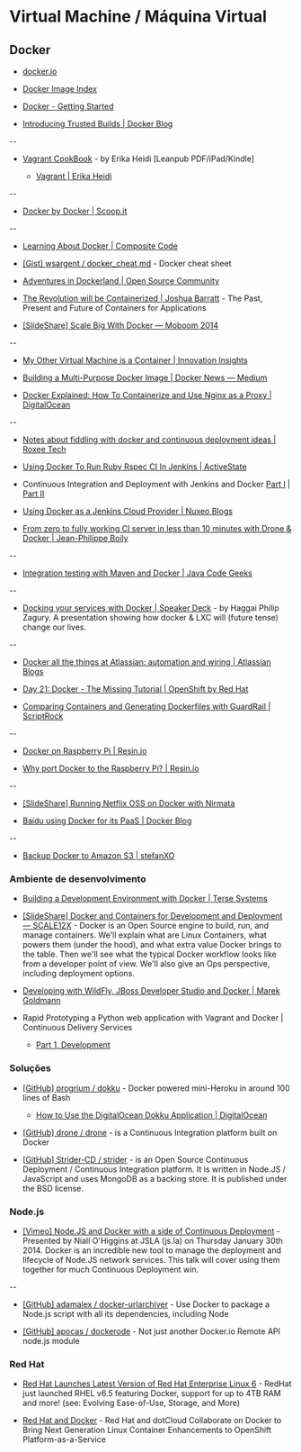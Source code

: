 # Virtual Machine / Máquina Virtual

## Docker

* [docker.io](http://www.docker.io/)

* [Docker Image Index](https://index.docker.io/)

* [Docker - Getting Started](https://www.docker.io/gettingstarted/)

* [Introducing Trusted Builds | Docker Blog](http://blog.docker.io/2013/11/introducing-trusted-builds/)

--

* [Vagrant CookBook](https://leanpub.com/vagrantcookbook) - by Erika Heidi [Leanpub PDF/iPad/Kindle]

  * [Vagrant | Erika Heidi](http://www.erikaheidi.com/vagrant/)  

--

* [Docker by Docker | Scoop.it](http://www.scoop.it/t/docker-by-docker)

--

* [Learning About Docker | Composite Code](http://compositecode.com/2013/11/20/learning-about-docker/)

* [[Gist] wsargent / docker_cheat.md](https://gist.github.com/wsargent/7049221) - Docker cheat sheet

* [Adventures in Dockerland | Open Source Community](http://community.redhat.com/adventures-in-dockerland/)

* [The Revolution will be Containerized | Joshua Barratt](https://rawgithub.com/jbarratt/dockertalk/master/talk/index.html) - The Past, Present and Future of Containers for Applications

* [[SlideShare] Scale Big With Docker — Moboom 2014](http://www.slideshare.net/jpetazzo/scale-big-with-docker-moboom-2014)

--

* [My Other Virtual Machine is a Container | Innovation Insights](http://insights.wired.com/profiles/blogs/my-other-virtual-machine-is-a-container)

* [Building a Multi-Purpose Docker Image | Docker News — Medium](https://medium.com/docker-news/7762378ebc2e)

* [Docker Explained: How To Containerize and Use Nginx as a Proxy | DigitalOcean](https://www.digitalocean.com/community/articles/docker-explained-how-to-containerize-and-use-nginx-as-a-proxy)

--

* [Notes about fiddling with docker and continuous deployment ideas | Roxee Tech](http://tech.roxee.tv/2013/10/01/notes-about-fiddling-with-docker-and-continuous-deployment-ideas/)

* [Using Docker To Run Ruby Rspec CI In Jenkins | ActiveState](http://www.activestate.com/blog/2014/01/using-docker-run-ruby-rspec-ci-jenkins)

* Continuous Integration and Deployment with Jenkins and Docker [Part I](http://inpursuit.ghost.io/continuous-integration-with-jenkins-and-docker/) | [Part II](http://inpursuit.ghost.io/continuous-integration-and-deployment-with-jenkins-and-docker-part-ii/)

* [Using Docker as a Jenkins Cloud Provider | Nuxeo Blogs](http://www.nuxeo.com/blog/development/2014/02/docker-jenkins-cloud-provider/)

* [From zero to fully working CI server in less than 10 minutes with Drone & Docker | Jean-Philippe Boily](http://jipiboily.com/2014/from-zero-to-fully-working-ci-server-in-less-than-10-minutes-with-drone-docker)

--

* [Integration testing with Maven and Docker | Java Code Geeks](http://www.javacodegeeks.com/2014/03/integration-testing-with-maven-and-docker.html)

--

* [Docking your services with Docker | Speaker Deck](https://speakerdeck.com/hagzag/docking-your-services-with-docker) - by Haggai Philip Zagury. A presentation showing how docker & LXC will (future tense) change our lives.

--

* [Docker all the things at Atlassian: automation and wiring | Atlassian Blogs](https://blogs.atlassian.com/2013/11/docker-all-the-things-at-atlassian-automation-and-wiring/)

* [Day 21: Docker - The Missing Tutorial | OpenShift by Red Hat](https://www.openshift.com/blogs/day-21-docker-the-missing-tutorial)

* [Comparing Containers and Generating Dockerfiles with GuardRail | ScriptRock](https://www.scriptrock.com/blog/comparing-containers-generating-dockerfiles-guardrail/)

--

* [Docker on Raspberry Pi | Resin.io](http://resin.io/docker-on-raspberry-pi/)

* [Why port Docker to the Raspberry Pi? | Resin.io](http://resin.io/why-port-docker-to-the-raspberry-pi/)

--

* [[SlideShare] Running Netflix OSS on Docker with Nirmata](http://www.slideshare.net/patelrit/nirmata-docker)

* [Baidu using Docker for its PaaS | Docker Blog](http://blog.docker.io/2013/12/baidu-using-docker-for-its-paas/)

--

* [Backup Docker to Amazon S3 | stefanXO](http://blog.stefanxo.com/2014/02/backup-docker-to-amazon-s3/)


### Ambiente de desenvolvimento

* [Building a Development Environment with Docker | Terse Systems](http://tersesystems.com/2013/11/20/building-a-development-environment-with-docker/)

* [[SlideShare] Docker and Containers for Development and Deployment — SCALE12X](http://www.slideshare.net/jpetazzo/docker-and-containers-for-development-and-deployment-scale12x) - Docker is an Open Source engine to build, run, and manage containers. We'll explain what are Linux Containers, what powers them (under the hood), and what extra value Docker brings to the table. Then we'll see what the typical Docker workflow looks like from a developer point of view. We'll also give an Ops perspective, including deployment options. 

* [Developing with WildFly, JBoss Developer Studio and Docker | Marek Goldmann](http://goldmann.pl/blog/2013/11/20/developing-with-wildfly-jboss-developer-studio-and-docker/)

* Rapid Prototyping a Python web application with Vagrant and Docker | Continuous Delivery Services

  * [Part 1, Development](http://continuousdelivery.uglyduckling.nl/continuous-delivery/rapid-prototyping-a-python-web-application-with-vagrant-and-docker-part-1-development/)


### Soluções

* [[GitHub] progrium / dokku](https://github.com/progrium/dokku) - Docker powered mini-Heroku in around 100 lines of Bash

  * [How to Use the DigitalOcean Dokku Application | DigitalOcean](https://www.digitalocean.com/community/articles/how-to-use-the-digitalocean-dokku-application)

* [[GitHub] drone / drone](https://github.com/drone/drone) - is a Continuous Integration platform built on Docker

* [[GitHub] Strider-CD / strider](https://github.com/Strider-CD/strider) - is an Open Source Continuous Deployment / Continuous Integration platform. It is written in Node.JS / JavaScript and uses MongoDB as a backing store. It is published under the BSD license.



### Node.js

* [[Vimeo] Node.JS and Docker with a side of Continuous Deployment](http://vimeo.com/85864661) - Presented by Niall O'Higgins at JSLA (js.la) on Thursday January 30th 2014. Docker is an incredible new tool to manage the deployment and lifecycle of Node.JS network services. This talk will cover using them together for much Continuous Deployment win.

--

* [[GitHub] adamalex / docker-urlarchiver](https://github.com/adamalex/docker-urlarchiver) - Use Docker to package a Node.js script with all its dependencies, including Node

* [[GitHub] apocas / dockerode](https://github.com/apocas/dockerode) - Not just another Docker.io Remote API node.js module


### Red Hat

* [Red Hat Launches Latest Version of Red Hat Enterprise Linux 6](http://www.redhat.com/about/news/press-archive/2013/11/red-hat-launches-latest-version-of-red-hat-enterprise-linux-6) - RedHat just launched RHEL v6.5 featuring Docker, support for up to 4TB RAM and more! (see: Evolving Ease-of-Use, Storage, and More)

* [Red Hat and Docker](http://www.redhat.com/about/news/press-archive/2013/9/red-hat-and-dotcloud-collaborate-on-docker-to-bring-next-generation-linux-container-enhancements-to-openshift) - Red Hat and dotCloud Collaborate on Docker to Bring Next Generation Linux Container Enhancements to OpenShift Platform-as-a-Service